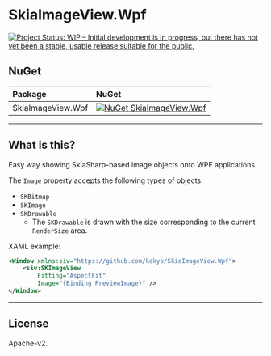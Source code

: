 # SkiaImageView.Wpf

[![Project Status: WIP – Initial development is in progress, but there has not yet been a stable, usable release suitable for the public.](https://www.repostatus.org/badges/latest/wip.svg)](https://www.repostatus.org/#wip)

## NuGet

|Package|NuGet|
|:--|:--|
|SkiaImageView.Wpf|[![NuGet SkiaImageView.Wpf](https://img.shields.io/nuget/v/SkiaImageView.Wpf.svg?style=flat)](https://www.nuget.org/packages/SkiaImageView.Wpf)|

----

## What is this?

Easy way showing SkiaSharp-based image objects onto WPF applications.

The `Image` property accepts the following types of objects:

* `SKBitmap`
* `SKImage`
* `SKDrawable`
  * The `SKDrawable` is drawn with the size corresponding to the current `RenderSize` area.

XAML example:

```xml
<Window xmlns:siv="https://github.com/kekyo/SkiaImageView.Wpf">
    <siv:SKImageView
        Fitting="AspectFit"
        Image="{Binding PreviewImage}" />
</Window>
```

----

## License

Apache-v2.
